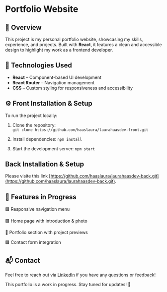 # Portfolio Website

## 📌 Overview

This project is my personal portfolio website, showcasing my skills, experience, and projects. Built with **React**, it features a clean and accessible design to highlight my work as a frontend developer.

## 🚀 Technologies Used

- **React** – Component-based UI development  
- **React Router** – Navigation management  
- **CSS** – Custom styling for responsiveness and accessibility    

## ⚙️ Front Installation & Setup

To run the project locally:  

1. Clone the repository:  
`git clone https://github.com/haaslaura/laurahaasdev-front.git`

2. Install dependencies:
`npm install`

3. Start the development server:
`npm start`

## Back Installation & Setup

Please visite this link [https://github.com/haaslaura/laurahaasdev-back.git](https://github.com/haaslaura/laurahaasdev-back.git).

## 🔨 Features in Progress
🟩 Responsive navigation menu

🟩 Home page with introduction & photo

🔲 Portfolio section with project previews

🟩 Contact form integration

## 📬 Contact
Feel free to reach out via [LinkedIn](https://www.linkedin.com/in/laurahaas-developpement/) if you have any questions or feedback!

This portfolio is a work in progress. Stay tuned for updates! 🚀